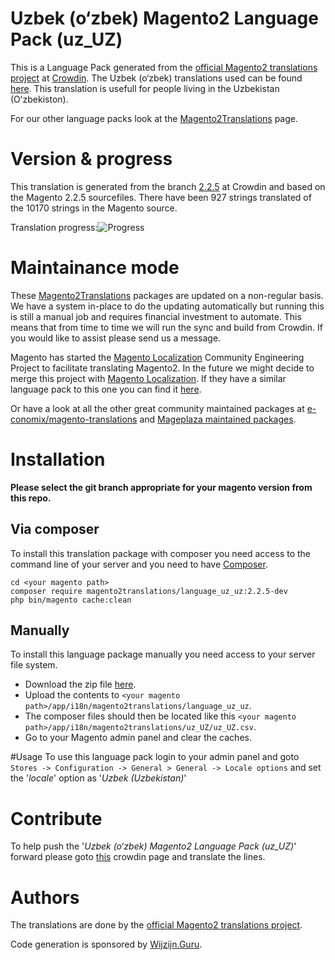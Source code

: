 # Uzbek (o‘zbek) Magento2 Language Pack (uz_UZ)
This is a Language Pack generated from the [official Magento2 translations project](https://crowdin.com/project/magento-2) at [Crowdin](https://crowdin.com).
The Uzbek (o‘zbek) translations used can be found [here](https://crowdin.com/project/magento-2/uz).
This translation is usefull for people living in the Uzbekistan (Oʻzbekiston).

For our other language packs look at the [Magento2Translations](http://magento2translations.github.io/) page.

# Version & progress
This translation is generated from the branch [2.2.5](https://crowdin.com/project/magento-2/uz#/2.2.5) at Crowdin and based on the Magento 2.2.5 sourcefiles.
There have been  927 strings translated of the 10170 strings in the Magento source.

Translation progress:![Progress](http://progressed.io/bar/9)

# Maintainance mode
These [Magento2Translations](http://magento2translations.github.io/) packages are updated on a non-regular basis. We have a system in-place to do the updating automatically but running this is still a manual job and requires financial investment to automate.
This means that from time to time we will run the sync and build from Crowdin. If you would like to assist please send us a message.

Magento has started the [Magento Localization](https://github.com/magento-l10n) Community Engineering Project to facilitate translating Magento2.
In the future we might decide to merge this project with [Magento Localization](https://github.com/magento-l10n).
If they have a similar language pack to this one you can find it [here](https://github.com/magento-l10n/language-uz_UZ).

Or have a look at all the other great community maintained packages at [e-conomix/magento-translations](https://github.com/e-conomix/magento-translations) and [Mageplaza maintained packages](https://github.com/mageplaza?q=language).

# Installation
**Please select the git branch appropriate for your magento version from this repo.**
## Via composer
To install this translation package with composer you need access to the command line of your server and you need to have [Composer](https://getcomposer.org).
```
cd <your magento path>
composer require magento2translations/language_uz_uz:2.2.5-dev
php bin/magento cache:clean
```
## Manually
To install this language package manually you need access to your server file system.
* Download the zip file [here](https://github.com/Magento2Translations/language_uz_uz/archive/2.2.5.zip).
* Upload the contents to `<your magento path>/app/i18n/magento2translations/language_uz_uz`.
* The composer files should then be located like this `<your magento path>/app/i18n/magento2translations/uz_UZ/uz_UZ.csv`.
* Go to your Magento admin panel and clear the caches.

#Usage
To use this language pack login to your admin panel and goto `Stores -> Configuration -> General > General -> Locale options` and set the '*locale*' option as '*Uzbek (Uzbekistan)*'

# Contribute
To help push the '*Uzbek (o‘zbek) Magento2 Language Pack (uz_UZ)*' forward please goto [this](https://crowdin.com/project/magento-2/uz) crowdin page and translate the lines.

# Authors
The translations are done by the [official Magento2 translations project](https://crowdin.com/project/magento-2).

Code generation is sponsored by [Wijzijn.Guru](http://www.wijzijn.guru/).
